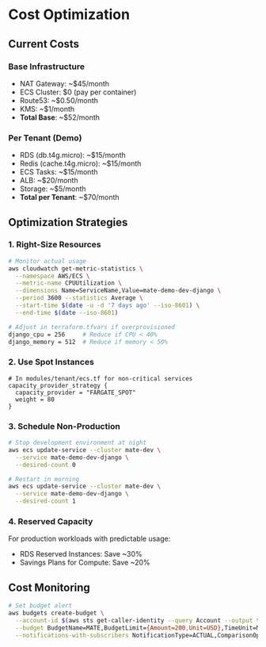 # Cost Optimization

## Current Costs

### Base Infrastructure
- NAT Gateway: ~$45/month
- ECS Cluster: $0 (pay per container)
- Route53: ~$0.50/month
- KMS: ~$1/month
- **Total Base**: ~$52/month

### Per Tenant (Demo)
- RDS (db.t4g.micro): ~$15/month
- Redis (cache.t4g.micro): ~$15/month
- ECS Tasks: ~$15/month
- ALB: ~$20/month
- Storage: ~$5/month
- **Total per Tenant**: ~$70/month

## Optimization Strategies

### 1. Right-Size Resources
```bash
# Monitor actual usage
aws cloudwatch get-metric-statistics \
  --namespace AWS/ECS \
  --metric-name CPUUtilization \
  --dimensions Name=ServiceName,Value=mate-demo-dev-django \
  --period 3600 --statistics Average \
  --start-time $(date -u -d '7 days ago' --iso-8601) \
  --end-time $(date --iso-8601)

# Adjust in terraform.tfvars if overprovisioned
django_cpu = 256     # Reduce if CPU < 40%
django_memory = 512  # Reduce if memory < 50%
```

### 2. Use Spot Instances
```hcl
# In modules/tenant/ecs.tf for non-critical services
capacity_provider_strategy {
  capacity_provider = "FARGATE_SPOT"
  weight = 80
}
```

### 3. Schedule Non-Production
```bash
# Stop development environment at night
aws ecs update-service --cluster mate-dev \
  --service mate-demo-dev-django \
  --desired-count 0

# Restart in morning
aws ecs update-service --cluster mate-dev \
  --service mate-demo-dev-django \
  --desired-count 1
```

### 4. Reserved Capacity
For production workloads with predictable usage:
- RDS Reserved Instances: Save ~30%
- Savings Plans for Compute: Save ~20%

## Cost Monitoring

```bash
# Set budget alert
aws budgets create-budget \
  --account-id $(aws sts get-caller-identity --query Account --output text) \
  --budget BudgetName=MATE,BudgetLimit={Amount=200,Unit=USD},TimeUnit=MONTHLY \
  --notifications-with-subscribers NotificationType=ACTUAL,ComparisonOperator=GREATER_THAN,Threshold=80,ThresholdType=PERCENTAGE,SubscriberEmailAddresses=admin@example.com
```
